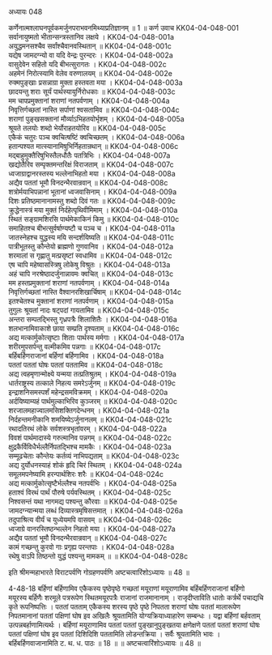 अध्यायः 048

कर्णेनात्मश्लाघनपूर्वकमर्जुनपराभवनमिथ्याप्रतिज्ञानम् ॥ 1 ॥
कर्ण उवाच 	KK04-04-048-001  
सर्वानायुष्मतो भीतान्सन्त्रस्तानिव लक्षये ।	KK04-04-048-001a  
अयुद्धमनसश्चैव सर्वांश्चैवानवस्थितान् ॥	KK04-04-048-001c  
यद्येष जामदग्न्यो वा यदि वेन्द्रः पुरन्दरः ।	KK04-04-048-002a  
वासुदेवेन सहितो यदि बीभत्सुरागतः ।	KK04-04-048-002c  
अहमेनं निरोत्स्यामि वेलेव वरुणालयम् ॥	KK04-04-048-002e  
रुक्मपुङ्खाः प्रसन्नाग्रा मुक्ता हस्तवता मया ।	KK04-04-048-003a  
छादयन्तु शराः सूर्यं पार्थस्यायुर्निरोधकाः ॥	KK04-04-048-003c  
मम चापप्रमुक्तानां शराणां नतपर्वणाम् ।	KK04-04-048-004a  
निवृत्तिर्गच्छतां नास्ति सर्पाणां श्वसतामिव ॥	KK04-04-048-004c  
शराणां पुङ्खसक्तानां मौर्व्याऽभिहतयोर्भृशम् ।	KK04-04-048-005a  
श्रूयते तलयोः शब्दो भेर्योराहतयोरिव ॥	KK04-04-048-005c  
एकैकं चतुरः पञ्च क्वचित्षष्टिं क्वचिच्छतम् ।	KK04-04-048-006a  
हतान्पश्यत मात्स्यानामिषुभिर्निहतान्रथान् ॥	KK04-04-048-006c  
मद्बाहुमुक्तैरिषुभिस्तैलधौतैः पतत्रिभिः ।	KK04-04-048-007a  
खद्योतैरिव सम्पृक्तमन्तरिक्षं विराजताम् ॥	KK04-04-048-007c  
ध्वजाग्राद्वानरस्तस्य भल्लेनाभिहतो मया ।	KK04-04-048-008a  
अद्यैव पततां भूमौ विनदन्भैरवान्रवान् ॥	KK04-04-048-008c  
शत्रोर्मयाभिपन्नानां भूतानां ध्वजवासिनाम् ।	KK04-04-048-009a  
दिशः प्रतिष्ठमानानामस्तु शब्दो दिवं गतः ॥	KK04-04-048-009c  
क्रुद्धेनास्त्रं मया मुक्तं निर्दहेत्पृथिवीमिमाम् ।	KK04-04-048-010a  
स्थितं सङ्ग्रामशिरसि पार्थमेकाकिनं किमु ॥	KK04-04-048-010c  
समाहितश्च बीभत्सुर्वर्षाण्यष्टौ च पञ्च च ।	KK04-04-048-011a  
जातस्नेहश्च युद्धस्य मयि सन्दर्शयिष्यति ॥	KK04-04-048-011c  
पात्रीभूतस्तु कौन्तेयो ब्राह्मणो गुणवानिव ।	KK04-04-048-012a  
शरमालां स गृह्णातु मत्प्रसृष्टां स्वधामिव ॥	KK04-04-048-012c  
एष चापि महेष्वासस्त्रिषु लोकेषु विश्रुतः ।	KK04-04-048-013a  
अहं चापि नरश्रेष्ठादर्जुनान्नावमः क्वचित् ॥	KK04-04-048-013c  
मम हस्तप्रमुक्तानां शराणां नतपर्वणाम् ।	KK04-04-048-014a  
निवृत्तिर्गच्छतां नास्ति वैश्वानरशिखार्चिषाम् ॥	KK04-04-048-014c  
इतश्चेतश्च मुक्तानां शराणां नतपर्वणाम् ।	KK04-04-048-015a  
तुगुलः श्रूयतां नादः षट्पदां गायतामिव ॥	KK04-04-048-015c  
अन्तरा सम्पतद्भिस्तु गृध्रपत्रैः शिलाशितैः ।	KK04-04-048-016a  
शलभानामिवाकाशे छाया सम्प्रति दृश्यताम् ॥	KK04-04-048-016c  
अद्य मत्कार्मुकोत्सृष्टाः शिताः पार्थस्य मर्मगाः ।	KK04-04-048-017a  
शरीरमुपसर्पन्तु वल्मीकमिव पन्नगाः ॥	KK04-04-048-017c  
बर्हिबर्हिणराजानां बर्हिणां बर्हिणामिव ।	KK04-04-048-018a  
पततां पततां घोषः पततां पततामिव ॥	KK04-04-048-018c  
अद्य त्वहमृणान्मोक्ष्ये यन्मया तत्प्रतिश्रुतम् ।	KK04-04-048-019a  
धार्तराष्ट्रस्य तत्काले निहत्य समरेऽर्जुनम् ॥	KK04-04-048-019c  
इन्द्राशनिसमस्पर्शं महेन्द्रसमविक्रमम् ।	KK04-04-048-020a  
अर्दयिष्याम्यहं पार्थमुल्काभिरिव कुञ्जरम् ॥	KK04-04-048-020c  
शरजालमहाज्वालमसिशक्तिगदेन्धनम् ।	KK04-04-048-021a  
निर्दहन्तमनीकानि शमयिष्येऽर्जुनानलम् ॥	KK04-04-048-021c  
रथादतिरथं लोके सर्वशस्त्रभृतांवरम् ।	KK04-04-048-022a  
विवशं पार्थमादास्ये गरुत्मानिव पन्नगम् ॥	KK04-04-048-022c  
क्षुद्रकैर्विविधैर्भल्लैर्निपतद्भिश्च मामकैः ।	KK04-04-048-023a  
सम्मूढचेताः कौन्तेयः कर्तव्यं नाभिपद्यताम् ॥	KK04-04-048-023c  
अद्य दुर्योधनस्याहं शोकं हृदि चिरं स्थितम् ।	KK04-04-048-024a  
समूलमपनेष्यामि हरन्पार्थशिरः शरैः ॥	KK04-04-048-024c  
अद्य मत्कार्मुकोत्सृष्टैर्भल्लैश्च नतपर्वभिः ।	KK04-04-048-025a  
हताश्वं विरथं पार्थं पौरुषे पर्यवस्थितम् ।	KK04-04-048-025c  
निश्वसन्तं यथा नागमद्य पश्यन्तु कौरवाः ॥	KK04-04-048-025e  
जामदग्न्यान्मया लब्धं दिव्यास्त्रमृषिसत्तमात् ।	KK04-04-048-026a  
तदुपाश्रित्य वीर्यं च युध्येयमपि वासवम् ॥	KK04-04-048-026c  
ध्वजाग्रे वानरस्तिष्ठन्भल्लेन निहतो मया ।	KK04-04-048-027a  
अद्यैव पततां भूमौ विनदन्भैरवान्रवान् ॥	KK04-04-048-027c  
कामं गच्छन्तु कुरवो गाः प्रगृह्य परन्तपाः ।	KK04-04-048-028a  
रथेषु वाऽपि तिष्ठन्तो युद्धं पश्यन्तु मामकम् ॥ ॥	KK04-04-048-028c  

इति श्रीमन्महाभारते विराटपर्वणि गोग्रहणपर्वणि अष्टचत्वारिंशोऽध्यायः ॥ 48 ॥

4-48-18 बर्हिणां बर्हिणामिव एकैकस्य पृष्ठेपृष्ठे गच्छतां मयूराणां मयूराणामिव बर्हिबर्हिणराजानां बर्हिणो मयूरस्य बर्हिणैः शरमूले पत्ररूपेण स्थितमयूरपत्रैः राजानां राजमानानाम् । राजृदीप्ताविति धातोः कर्त्रर्थे पचाद्यचि कृते रूपनिष्पत्तिः । पततां पतताम् एकैकस्य शरस्य पृष्ठे पृष्ठे निपतता शराणां घोषः पततां मालारूपेण निपतमानानां पततां पक्षिणां घोष इव अखिलैः श्रूयतामिति योग्यक्रियाध्याहारेण सम्बन्धः । यद्वा बर्हिणां बर्हवताम् उत्पन्नबर्हाणामित्यर्थः । बर्हिणां मयूराणामिव पततां पततां पुङ्खानुपुङ्खतया क्षणेक्षणे पततां पततां शराणां घोषः पततां पक्षिणां घोष इव पततां दिशिदिशि पततामिति लोडन्तक्रिया । सर्वैः श्रूयतामिति भावः । बर्हिबर्हिणवाजानामिति ट. थ. ध. पाठः ॥ 18 ॥ ॥ अष्टचत्वारिंशोऽध्यायः ॥ 48 ॥
